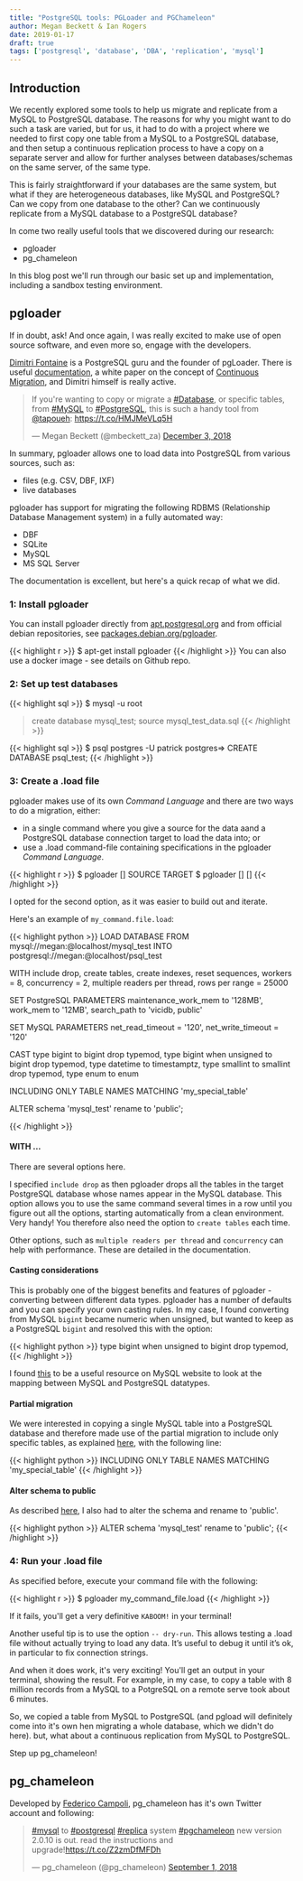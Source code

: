 ```yaml
---
title: "PostgreSQL tools: PGLoader and PGChameleon"
author: Megan Beckett & Ian Rogers
date: 2019-01-17
draft: true
tags: ['postgresql', 'database', 'DBA', 'replication', 'mysql']
---
```


## Introduction

We recently explored some tools to help us migrate and replicate from a MySQL to PostgreSQL database. The reasons for why you might want to do such a task are varied, but for us, it had to do with a project where we needed to first copy one table from a MySQL to a PostgreSQL database, and then setup a continuous replication process to have a copy on a separate server and allow for further analyses between databases/schemas on the same server, of the same type.

This is fairly straightforward if your databases are the same system, but what if they are heterogeneous databases, like MySQL and PostgreSQL? Can we copy from one database to the other? Can we continuously replicate from a MySQL database to a PostgreSQL database?

In come two really useful tools that we discovered during our research:

- pgloader
- pg_chameleon

In this blog post we'll run through our basic set up and implementation, including a sandbox testing environment.

## pgloader

If in doubt, ask! And once again, I was really excited to make use of open source software, and even more so, engage with the developers. 

[Dimitri Fontaine](https://twitter.com/tapoueh) is a PostgreSQL guru and the founder of pgLoader. There is useful [documentation](https://pgloader.readthedocs.io/en/latest/), a white paper on the concept of [Continuous Migration](https://pgloader.io/white-paper/), and Dimitri himself is really active.

<blockquote class="twitter-tweet" data-lang="en"><p lang="en" dir="ltr">If you&#39;re wanting to copy or migrate a <a href="https://twitter.com/hashtag/Database?src=hash&amp;ref_src=twsrc%5Etfw">#Database</a>, or specific tables, from <a href="https://twitter.com/hashtag/MySQL?src=hash&amp;ref_src=twsrc%5Etfw">#MySQL</a> to <a href="https://twitter.com/hashtag/PostgreSQL?src=hash&amp;ref_src=twsrc%5Etfw">#PostgreSQL</a>, this is such a handy tool from <a href="https://twitter.com/tapoueh?ref_src=twsrc%5Etfw">@tapoueh</a>: <a href="https://t.co/HMJMeVLq5H">https://t.co/HMJMeVLq5H</a></p>&mdash; Megan Beckett (@mbeckett_za) <a href="https://twitter.com/mbeckett_za/status/1069518233194151937?ref_src=twsrc%5Etfw">December 3, 2018</a></blockquote>
<script async src="https://platform.twitter.com/widgets.js" charset="utf-8"></script>

In summary, pgloader allows one to load data into PostgreSQL from various sources, such as:

- files (e.g. CSV, DBF, IXF)
- live databases 

pgloader has support for migrating the following RDBMS (Relationship Database Management system) in a fully automated way:

- DBF
- SQLite
- MySQL
- MS SQL Server

The documentation is excellent, but here's a quick recap of what we did.

### 1: Install pgloader

You can install pgloader directly from [apt.postgresql.org](apt.postgresql.org) and from official debian repositories, see [packages.debian.org/pgloader](packages.debian.org/pgloader).

{{< highlight r >}}
$ apt-get install pgloader
{{< /highlight >}}
You can also use a docker image - see details on Github repo.

### 2: Set up test databases

{{< highlight sql >}}
$ mysql -u root
> create database mysql_test;
> source mysql_test_data.sql
{{< /highlight >}}

{{< highlight sql >}}
$ psql postgres -U patrick
postgres=> CREATE DATABASE psql_test;
{{< /highlight >}}

### 3: Create a .load file
pgloader makes use of its own <i>Command Language</i> and there are two ways to do a migration, either:

- in a single command where you give a source for the data aand a PostgreSQL database connection target to load the data into; or
- use a .load command-file containing specifications in the pgloader <i>Command Language</i>.

{{< highlight r >}}
$ pgloader [<options>] SOURCE TARGET
$ pgloader [<options>] [<command-file>]
{{< /highlight >}}

I opted for the second option, as it was easier to build out and iterate.

Here's an example of `my_command.file.load`:

{{< highlight python >}}
LOAD DATABASE
     FROM      mysql://megan:<pwd>@localhost/mysql_test
     INTO postgresql://megan:<pwd>@localhost/psql_test

WITH include drop, create tables, create indexes, reset sequences,
      workers = 8, concurrency = 2,
      multiple readers per thread, rows per range = 25000

SET PostgreSQL PARAMETERS
      maintenance_work_mem to '128MB',
      work_mem to '12MB',
      search_path to 'vicidb, public'

SET MySQL PARAMETERS
      net_read_timeout  = '120',
      net_write_timeout = '120'

CAST type bigint to bigint drop typemod,
     type bigint when unsigned to bigint drop typemod,
     type datetime to timestamptz,
     type smallint to smallint drop typemod,
     type enum to enum

INCLUDING ONLY TABLE NAMES MATCHING 'my_special_table'

ALTER schema 'mysql_test' rename to 'public';

{{< /highlight >}}

#### WITH ...
There are several options here.

I specified `include drop` as then pgloader drops all the tables in the target PostgreSQL database whose names appear in the MySQL database. This option allows you to use the same command several times in a row until you figure out all the options, starting automatically from a clean environment. Very handy! You therefore also need the option to `create tables` each time.

Other options, such as `multiple readers per thread` and `concurrency` can help with performance. These are detailed in the documentation.

#### Casting considerations
This is probably one of the biggest benefits and features of pgloader - converting between different data types. pgloader has a number of defaults and you can specify your own casting rules. In my case, I found converting from MySQL `bigint` became numeric when unsigned, but wanted to keep as a PostgreSQL `bigint` and resolved this with the option:

{{< highlight python >}}
type bigint when unsigned to bigint drop typemod,
{{< /highlight >}}

I found [this](https://dev.mysql.com/doc/workbench/en/wb-migration-database-postgresql-typemapping.html) to be a useful resource on MySQL website to look at the mapping between MySQL and PostgreSQL datatypes.

#### Partial migration
We were interested in copying a single MySQL table into a PostgreSQL database and therefore made use of the partial migration to include only specific tables, as explained [here](https://pgloader.readthedocs.io/en/latest/ref/mysql.html#mysql-partial-migration), with the following line:

{{< highlight python >}}
INCLUDING ONLY TABLE NAMES MATCHING 'my_special_table'
{{< /highlight >}}

#### Alter schema to public

As described [here](https://github.com/dimitri/pgloader/issues/645), I also had to alter the schema and rename to 'public'.

{{< highlight python >}}
ALTER schema 'mysql_test' rename to 'public';
{{< /highlight >}}

### 4: Run your .load file

As specified before, execute your command file with the following:

{{< highlight r >}}
$ pgloader my_command_file.load
{{< /highlight >}}

If it fails, you'll get a very definitive `KABOOM!` in your terminal!

Another useful tip is to use the option `-- dry-run`. This allows testing a .load file without actually trying to load any data. It’s useful to debug it until it’s ok, in particular to fix connection strings.

And when it does work, it's very exciting! You'll get an output in your terminal, showing the result. For example, in my case, to copy a table with 8 million records from a MySQL to a PotgreSQL on a remote serve took about 6 minutes. 

So, we copied a table from MySQL to PostgreSQL (and pgload will definitely come into it's own hen migrating a whole database, which we didn't do here). but, what about a continuous replication from MySQL to PostgreSQL.

Step up pg_chameleon!

## pg_chameleon

Developed by [Federico Campoli](http://www.pgdba.org/), pg_chameleon has it's own Twitter account and following:

<blockquote class="twitter-tweet" data-lang="en"><p lang="en" dir="ltr"><a href="https://twitter.com/hashtag/mysql?src=hash&amp;ref_src=twsrc%5Etfw">#mysql</a> to <a href="https://twitter.com/hashtag/postgresql?src=hash&amp;ref_src=twsrc%5Etfw">#postgresql</a> <a href="https://twitter.com/hashtag/replica?src=hash&amp;ref_src=twsrc%5Etfw">#replica</a> system <a href="https://twitter.com/hashtag/pgchameleon?src=hash&amp;ref_src=twsrc%5Etfw">#pgchameleon</a> new version 2.0.10 is out. read the instructions and upgrade!<a href="https://t.co/Z2zmDfMFDh">https://t.co/Z2zmDfMFDh</a></p>&mdash; pg_chameleon (@pg_chameleon) <a href="https://twitter.com/pg_chameleon/status/1035838871072735234?ref_src=twsrc%5Etfw">September 1, 2018</a></blockquote>
<script async src="https://platform.twitter.com/widgets.js" charset="utf-8"></script>

